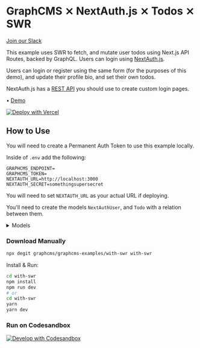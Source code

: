 # GraphCMS ⨯ NextAuth.js ⨯ Todos ⨯ SWR

[Join our Slack](https://slack.graphcms.com)

This example uses SWR to fetch, and mutate user todos using Next.js API Routes, backed by GraphQL. Users can login using [NextAuth.js](https://next-auth.js.org).

Users can login or register using the same form (for the purposes of this demo), and update their profile bio, and set their own todos.

NextAuth.js has a [REST API](https://next-auth.js.org/getting-started/rest-api) you should use to create custom login pages.

• [Demo](https://graphcms-with-swr.vercel.app/)

[![Deploy with Vercel](https://vercel.com/button)](https://vercel.com/import/project?template=https://github.com/GraphCMS/graphcms-examples/tree/master/with-swr)

## How to Use

You will need to create a Permanent Auth Token to use this example locally.

Inside of `.env` add the following:

```dosini
GRAPHCMS_ENDPOINT=
GRAPHCMS_TOKEN=
NEXTAUTH_URL=http://localhost:3000
NEXTAUTH_SECRET=somethingsupersecret
```

You will need to set `NEXTAUTH_URL` as your actual URL if deploying.

You'll need to create the models `NextAuthUser`, and `Todo` with a relation between them.

<details>
  <summary>Models</summary>

## `NextAuthUser` model

- Display name: Next Auth User
- API ID: NextAuthUser
- Plural API ID: NextAuthUsers

### Fields

- Email (String, Single line text, Required, Title)
- Password (String, Single line text, Required, Read only)
- Bio (String, Multi line text)
- Todos (Reference: Todos, One to Many, Multiple Values, Two-way reference)

## `Todo` model

- Display name: Todo
- API ID: Todo
- Plural API ID: Todos

### Fields

- Description (String, Multi line text, Required, Title)
- Completed (Boolean, Boolean)

</details>

### Download Manually

```bash
npx degit graphcms/graphcms-examples/with-swr with-swr
```

Install & Run:

```bash
cd with-swr
npm install
npm run dev
# or
cd with-swr
yarn
yarn dev
```

### Run on Codesandbox

[![Develop with Codesandbox](https://codesandbox.io/static/img/play-codesandbox.svg)](https://codesandbox.io/s/github/GraphCMS/graphcms-examples/tree/master/with-swr)
